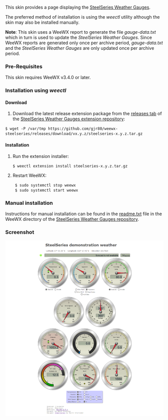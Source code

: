 This skin provides a page displaying the [SteelSeries Weather Gauges](https://github.com/mcrossley/SteelSeries-Weather-Gauges).

The preferred method of installation is using the *weectl* utility although the skin may also be installed manually.

**Note**: This skin uses a WeeWX report to generate the file *gauge-data.txt* which in turn is used to update the *SteelSeries Weather Gauges*. Since WeeWX reports are generated only once per archive period, *gauge-data.txt* and the *SteelSeries Weather Gauges* are only updated once per archive period.

### Pre-Requisites

This skin requires WeeWX v3.4.0 or later.

### Installation using *weectl*

#### Download

1.  Download the latest release extension package from the [releases tab](https://github.com/gjr80/weewx-steelseries/releases) of the [SteelSeries Weather Gauges extension repository](https://github.com/gjr80/weewx-steelseries):

```
$ wget -P /var/tmp https://github.com/gjr80/weewx-steelseries/releases/download/vx.y.z/steelseries-x.y.z.tar.gz
```
#### Installation

1.  Run the extension installer:

        $ weectl extension install steelseries-x.y.z.tar.gz

2. Restart WeeWX:

        $ sudo systemctl stop weewx
        $ sudo systemctl start weewx

### Manual installation

Instructions for manual installation can be found in the [readme.txt](https://github.com/mcrossley/SteelSeries-Weather-Gauges/tree/master/weather_server/WeeWX) file in the WeeWX directory of the [SteelSeries Weather Gauges repository](https://github.com/mcrossley/SteelSeries-Weather-Gauges).

### Screenshot
![SteelSeries Weather gauges for WeeWX](https://github.com/gjr80/weewx-steelseries/blob/master/steelseries%20screenshot.png?raw=true)


